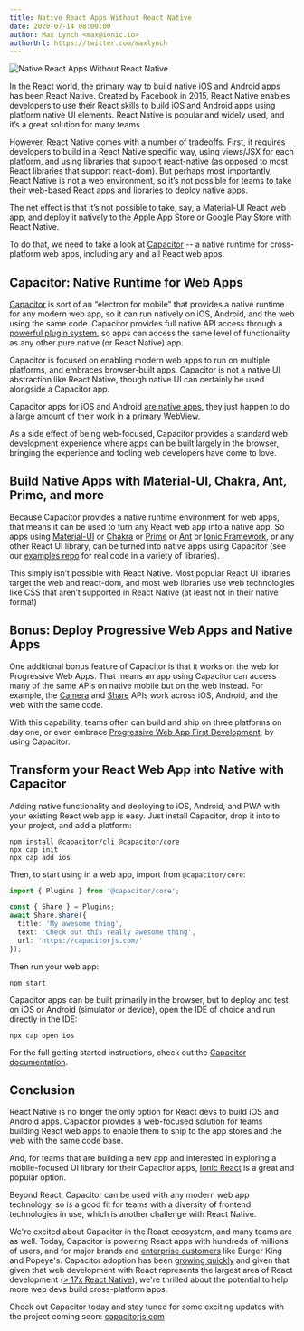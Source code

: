 ```yaml
---
title: Native React Apps Without React Native
date: 2020-07-14 08:00:00
author: Max Lynch <max@ionic.io>
authorUrl: https://twitter.com/maxlynch
---
```


![Native React Apps Without React Native](/assets/img/blog/native-wout-react-native.png)

In the React world, the primary way to build native iOS and Android apps has been React Native. Created by Facebook in 2015, React Native enables developers to use their React skills to build iOS and Android apps using platform native UI elements. React Native is popular and widely used, and it’s a great solution for many teams.

However, React Native comes with a number of tradeoffs. First, it requires developers to build in a React Native specific way, using views/JSX for each platform, and using libraries that support react-native (as opposed to most React libraries that support react-dom). But perhaps most importantly, React Native is not a web environment, so it’s not possible for teams to take their web-based React apps and libraries to deploy native apps.

The net effect is that it’s not possible to take, say, a Material-UI React web app, and deploy it natively to the Apple App Store or Google Play Store with React Native.

To do that, we need to take a look at [Capacitor](https://capacitorjs.com/) -- a native runtime for cross-platform web apps, including any and all React web apps.

<!--more-->

## Capacitor: Native Runtime for Web Apps

[Capacitor](https://capacitorjs.com/) is sort of an “electron for mobile” that provides a native runtime for any modern web app, so it can run natively on iOS, Android, and the web using the same code. Capacitor provides full native API access through a [powerful plugin system](https://capacitorjs.com/docs/plugins), so apps can access the same level of functionality as any other pure native (or React Native) app.

Capacitor is focused on enabling modern web apps to run on multiple platforms, and embraces browser-built apps. Capacitor is not a native UI abstraction like React Native, though native UI can certainly be used alongside a Capacitor app.

Capacitor apps for iOS and Android [are native apps](https://medium.com/@maxlynch/cordova-ionic-apps-are-native-apps-64f9e1a995d9), they just happen to do a large amount of their work in a primary WebView.

As a side effect of being web-focused, Capacitor provides a standard web development experience where apps can be built largely in the browser, bringing the experience and tooling web developers have come to love.

## Build Native Apps with Material-UI, Chakra, Ant, Prime, and more

Because Capacitor provides a native runtime environment for web apps, that means it can be used to turn any React web app into a native app. So apps using [Material-UI](https://material-ui.com/) or [Chakra](https://chakra-ui.com/) or [Prime](https://www.primefaces.org/primereact/) or [Ant](https://ant.design/) or [Ionic Framework](https://ionicframework.com/), or any other React UI library, can be turned into native apps using Capacitor (see our [examples repo](https://github.com/capacitor-community/examples) for real code in a variety of libraries).

This simply isn’t possible with React Native. Most popular React UI libraries target the web and react-dom, and most web libraries use web technologies like CSS that aren’t supported in React Native (at least not in their native format)

## Bonus: Deploy Progressive Web Apps and Native Apps

One additional bonus feature of Capacitor is that it works on the web for Progressive Web Apps. That means an app using Capacitor can access many of the same APIs on native mobile but on the web instead. For example, the [Camera](https://capacitorjs.com/docs/apis/camera) and [Share](https://capacitorjs.com/docs/apis/share) APIs work across iOS, Android, and the web with the same code.

With this capability, teams often can build and ship on three platforms on day one, or even embrace [Progressive Web App First Development](https://ionicframework.com/blog/forget-mobile-first-progressive-web-app-first-is-the-future/), by using Capacitor.

## Transform your React Web App into Native with Capacitor

Adding native functionality and deploying to iOS, Android, and PWA with your existing React web app is easy. Just install Capacitor, drop it into to your project, and add a platform:

```shell
npm install @capacitor/cli @capacitor/core
npx cap init
npx cap add ios
```

Then, to start using in a web app, import from `@capacitor/core`:

```typescript
import { Plugins } from '@capacitor/core';

const { Share } = Plugins;
await Share.share({
  title: 'My awesome thing',
  text: 'Check out this really awesome thing',
  url: 'https://capacitorjs.com/'
});
```

Then run your web app:

```shell
npm start
```

Capacitor apps can be built primarily in the browser, but to deploy and test on iOS or Android (simulator or device), open the IDE of choice and run directly in the IDE:

```shell
npx cap open ios
```

For the full getting started instructions, check out the [Capacitor documentation](https://capacitorjs.com/docs/getting-started).

## Conclusion

React Native is no longer the only option for React devs to build iOS and Android apps. Capacitor provides a web-focused solution for teams building React web apps to enable them to ship to the app stores and the web with the same code base.

And, for teams that are building a new app and interested in exploring a mobile-focused UI library for their Capacitor apps, [Ionic React](https://ionicframework.com/) is a great and popular option.

Beyond React, Capacitor can be used with any modern web app technology, so is a good fit for teams with a diversity of frontend technologies in use, which is another challenge with React Native.

We're excited about Capacitor in the React ecosystem, and many teams are as well. Today, Capacitor is powering React apps with hundreds of millions of users, and for major brands and [enterprise customers](https://ionicframework.com/customers) like Burger King and Popeye's. Capacitor adoption has been [growing quickly](https://twitter.com/maxlynch/status/1280531102650769408) and given that given that web development with React represents the largest area of React development ([> 17x React Native](https://npmcharts.com/compare/react-native,react-dom?interval=7)), we're thrilled about the potential to help more web devs build cross-platform apps.

Check out Capacitor today and stay tuned for some exciting updates with the project coming soon: [capacitorjs.com](https://capacitorjs.com/)